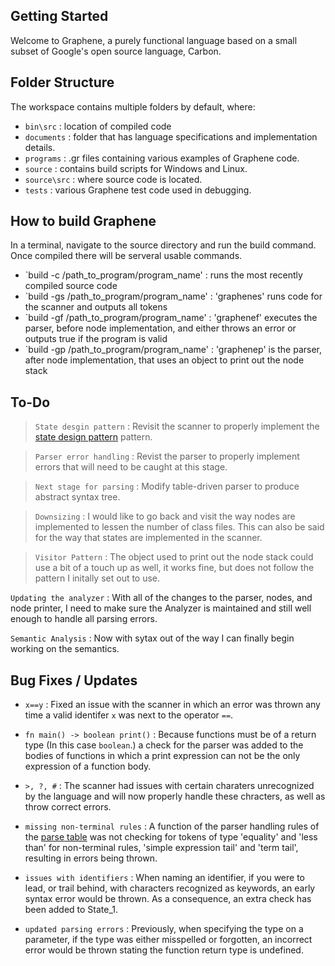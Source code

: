 ## Getting Started

Welcome to Graphene, a purely functional language based on a small subset of Google's open source language, Carbon.

## Folder Structure

The workspace contains multiple folders by default, where:

- `bin\src`    : location of compiled code
- `documents`  : folder that has language specifications and implementation details.
- `programs`   : .gr files containing various examples of Graphene code.
- `source`     : contains build scripts for Windows and Linux.
- `source\src` : where source code is located.
- `tests`      : various Graphene test code used in debugging. 

## How to build Graphene

In a terminal, navigate to the source directory and run the build command. Once compiled there will be serveral usable commands.

- `build -c /path_to_program/program_name'  : runs the most recently compiled source code
- `build -gs /path_to_program/program_name' : 'graphenes' runs code for the scanner and outputs all tokens
- `build -gf /path_to_program/program_name' : 'graphenef' executes the parser, before node implementation, and either throws an error or outputs true if the program is valid
- `build -gp /path_to_program/program_name' : 'graphenep' is the parser, after node implementation, that uses an object to print out the node stack

## To-Do

> `State desgin pattern` : Revisit the scanner to properly implement the [state design pattern](https://sourcemaking.com/design_patterns/state) pattern.

> `Parser error handling` : Revist the parser to properly implement errors that will need to be caught at this stage.

> `Next stage for parsing` : Modify table-driven parser to produce abstract syntax tree.

> `Downsizing` : I would like to go back and visit the way nodes are implemented to lessen the number of class files. This can also be said for the way that states are implemented in the scanner.

> `Visitor Pattern` : The object used to print out the node stack could use a bit of a touch up as well, it works fine, but does not follow the pattern I initally set out to use.

`Updating the analyzer` : With all of the changes to the parser, nodes, and node printer, I need to make sure the Analyzer is maintained and still well enough to handle all parsing errors.

`Semantic Analysis` : Now with sytax out of the way I can finally begin working on the semantics.


## Bug Fixes / Updates

- `x==y` : Fixed an issue with the scanner in which an error was thrown any time a valid identifer `x` was next to the operator `==`.

- `fn main() -> boolean print()` : Because functions must be of a return type (In this case `boolean`.) a check for the parser was added to the bodies of functions in which a print expression can not be the only expression of a function body.

- `>, ?, #` : The scanner had issues with certain charaters unrecognized by the language and will now properly handle these chracters, as well as throw correct errors.

- `missing non-terminal rules` : A function of the parser handling rules of the [parse table](https://github.com/Frost0522/Graphene/tree/main/documents) was not checking for tokens of type 'equality' and 'less than' for non-terminal rules, 'simple expression tail' and 'term tail', resulting in errors being thrown.

- `issues with identifiers` : When naming an identifier, if you were to lead, or trail behind, with characters recognized as keywords, an early syntax error would be thrown. As a consequence, an extra check has been added to State_1.

- `updated parsing errors` : Previously, when specifying the type on a parameter, if the type was either misspelled or forgotten, an incorrect error would be thrown stating the function return type is undefined.